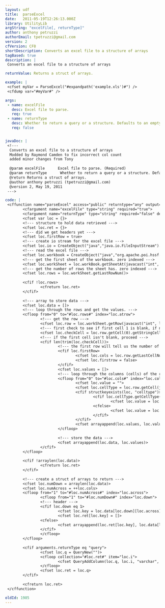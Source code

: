 ```yaml
---
layout: udf
title:  parseExcel
date:   2011-05-19T12:26:13.000Z
library: UtilityLib
argString: "excelFile[, returnType]"
author: anthony petruzzi
authorEmail: tpetruzzi@gmail.com
version: 2
cfVersion: CF8
shortDescription: Converts an excel file to a structure of arrays
tagBased: true
description: |
 Converts an excel file to a structure of arrays

returnValue: Returns a struct of arrays.

example: |
 <cfset myVar = ParseExcel("#expandpath('example.xls')#") />
 <cfdump var="#myVar#" />

args:
 - name: excelFile
   desc: Excel file to parse.
   req: true
 - name: returnType
   desc: Whether to return a query or a structure. Defaults to an empty string which means a query.
   req: false


javaDoc: |
 <!---
  Converts an excel file to a structure of arrays
  Modded by Raymond Camden to fix incorrect col count
  added minor changes from Tony
  
  @param excelFile      Excel file to parse. (Required)
  @param returnType      Whether to return a query or a structure. Defaults to an empty string which means a query. (Optional)
  @return Returns a struct of arrays. 
  @author anthony petruzzi (tpetruzzi@gmail.com) 
  @version 2, May 19, 2011 
 --->

code: |
 <cffunction name="parseExcel" access="public" returntype="any" output="false">
        <cfargument name="excelFile" type="string" required="true">
        <cfargument name="returnType" type="string" required="false" default="">
        <cfset var loc = {}>
        <!--- structure to hold data retrieved --->
        <cfset loc.ret = {}>
        <!--- did we get headers yet --->
        <cfset loc.firstRow = true>
        <!--- create io stream for the excel file --->
        <cfset loc.io = CreateObject("java","java.io.FileInputStream").init(excelFile)>
        <!--- read the excel file --->
        <cfset loc.workbook = CreateObject("java","org.apache.poi.hssf.usermodel.HSSFWorkbook").init(loc.io)>
        <!--- get the first sheet of the workbook. zero indexed --->
        <cfset loc.workSheet = loc.workBook.getSheetAt(javacast("int", 0))>
        <!--- get the number of rows the sheet has. zero indexed --->
        <cfset loc.rows = loc.workSheet.getLastRowNum()>
 
        <cfif !loc.rows>
                <cfreturn loc.ret>
        </cfif>
 
        <!--- array to store data --->
        <cfset loc.data = []>
        <!--- loop through the rows and get the values. --->
        <cfloop from="0" to="#loc.rows#" index="loc.atrow">
                <!--- get the row --->
                <cfset loc.row = loc.workSheet.getRow(javacast("int", loc.atrow))>
                <!--- first check to see if first cell 1 is blank, if not process, if so move to next --->
                <cfset loc.checkCell = loc.row.getCell(0).getStringCellValue()>
                <!--- if the first cell isn't blank, proceed --->
                <cfif len(trim(loc.checkCell))>
                        <!--- the first row will tell us the number of columns to process --->
                        <cfif loc.firstRow>
                                <cfset loc.cols = loc.row.getLastCellNum() - 1>
                                <cfset loc.firstrow = false>
                        </cfif>
                        <cfset loc.values = []>
                        <!--- loop through the columns (cells) of the row and get the values --->
                        <cfloop from="0" to="#loc.cols#" index="loc.col">
                                <cfset loc.value = "">
                                <cfset loc.cellType = loc.row.getCell(javacast("int", loc.col))>
                                <cfif structkeyexists(loc, "celltype")>
                                        <cfif loc.cellType.getCellType() eq 0>
                                                <cfset loc.value = loc.cellType.getNumericCellValue()>
                                        <cfelse>
                                                <cfset loc.value = loc.cellType.getStringCellValue()>
                                        </cfif>
                                </cfif>
                                <cfset arrayappend(loc.values, loc.value)>
                        </cfloop>
 
                        <!--- store the data --->
                        <cfset arrayappend(loc.data, loc.values)>
                </cfif>
        </cfloop>
 
        <cfif !arraylen(loc.data)>
                <cfreturn loc.ret>
        </cfif>
 
        <!--- create a struct of arrays to return --->
        <cfset loc.numDown = arraylen(loc.data)>
        <cfset loc.numAcross = ++loc.cols>
        <cfloop from="1" to="#loc.numAcross#" index="loc.across">
                <cfloop from="1" to="#loc.numDown#" index="loc.down">
                <!--- header --->
                <cfif loc.down eq 1>
                        <cfset loc.key = loc.data[loc.down][loc.across]>
                        <cfset loc.ret[loc.key] = []>
                <cfelse>
                        <cfset arrayappend(loc.ret[loc.key], loc.data[loc.down][loc.across])>
                </cfif>
                </cfloop>
        </cfloop>
 
        <cfif arguments.returnType eq "query">
                <cfset loc.q = QueryNew("")>
                <cfloop collection="#loc.ret#" item="loc.i">
                        <cfset QueryAddColumn(loc.q, loc.i, "varchar", loc.ret[loc.i])>
                </cfloop>
                <cfset loc.ret = loc.q>
        </cfif>
 
        <cfreturn loc.ret>
 </cffunction>

oldId: 1985
---
```


